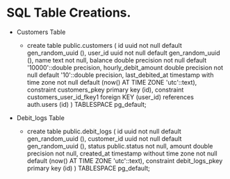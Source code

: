 # SQL Table Creations.

* Customers Table
    * create table public.customers (
    id uuid not null default gen_random_uuid (),
  user_id uuid not null default gen_random_uuid (),
  name text not null,
  balance double precision not null default '10000'::double precision,
  hourly_debit_amount double precision not null default '10'::double precision,
  last_debited_at timestamp with time zone not null default (now() AT TIME ZONE 'utc'::text),
  constraint customers_pkey primary key (id),
  constraint customers_user_id_fkey1 foreign KEY (user_id) references auth.users (id)
) TABLESPACE pg_default;

* Debit_logs Table
    * create table public.debit_logs (
  id uuid not null default gen_random_uuid (),
  customer_id uuid not null default gen_random_uuid (),
  status public.status not null,
  amount double precision not null,
  created_at timestamp without time zone not null default (now() AT TIME ZONE 'utc'::text),
  constraint debit_logs_pkey primary key (id)
) TABLESPACE pg_default; 
